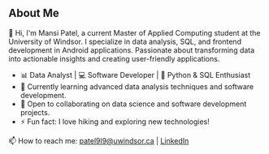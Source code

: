 ## About Me
👋 Hi, I'm Mansi Patel, a current Master of Applied Computing student at the University of Windsor. 
I specialize in data analysis, SQL, and frontend development in Android applications. 
Passionate about transforming data into actionable insights and creating user-friendly applications.

- 📊 Data Analyst | 💻 Software Developer | 🚀 Python & SQL Enthusiast
- 🌱 Currently learning advanced data analysis techniques and software development.
- 🤝 Open to collaborating on data science and software development projects.
- ⚡ Fun fact: I love hiking and exploring new technologies!

📫 How to reach me: patel9l9@uwindsor.ca | [LinkedIn](https://www.linkedin.com/in/mansi-patel-3012)
